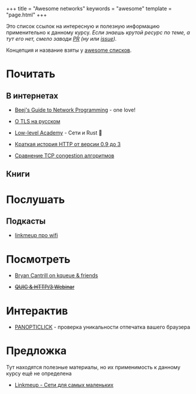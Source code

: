 +++
title = "Awesome networks"
keywords = "awesome"
template = "page.html"
+++

Это список ссылок на интересную и полезную информацию применительно к данному курсу.
*Если знаешь крутой ресурс по теме, а тут его нет, смело заводи [PR](https://github.com/insysnw/insysnw.github.io-source/pulls) (ну или [issue](https://github.com/insysnw/insysnw.github.io-source/issues/new)).*

Концепция и название взяты у [awesome списков](https://github.com/topics/awesome).

# Почитать

## В интернетах

* [Beej's Guide to Network Programming](https://beej.us/guide/bgnet/html/) - one love!

* [О TLS на русском](https://tls.dxdt.ru/tls.html)

* [Low-level Academy](https://lowlvl.org/) - Сети и Rust 🦀

* [Краткая история HTTP от версии 0.9 до 3](https://scorpil.com/post/the-long-road-to-http3/)

* [Сравнение TCP congestion алгоритмов](https://toonk.io/tcp-bbr-exploring-tcp-congestion-control/index.html)

## Книги

# Послушать

## Подкасты

* [linkmeup про wifi](https://linkmeup.ru/blog/554.html)

# Посмотреть

* [Bryan Cantrill on kqueue & friends](https://youtu.be/l6XQUciI-Sc?t=3311)

* ~~[QUIC & HTTP/3 Webinar](https://www.youtube.com/watch?v=7EIUvzw4DM4)~~

# Интерактив

* [PANOPTICLICK](https://panopticlick.eff.org/) - проверка уникальности отпечатка вашего браузера

# Предложка

Тут находятся полезные материалы, но их применимость к данному курсу ещё не определена

* [Linkmeup - Сети для самых маленьких](https://linkmeup.ru/blog/11.html)
